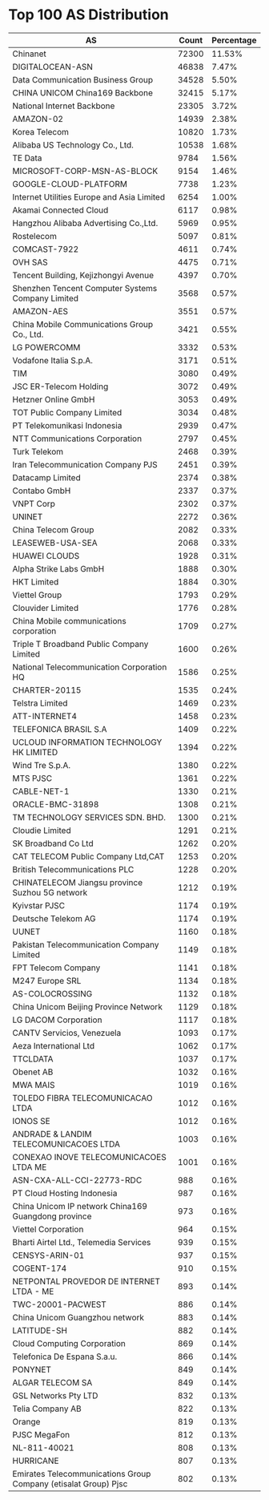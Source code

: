 # Top 100 AS Distribution
| AS | Count | Percentage |
|----|----|----|
| Chinanet | 72300 | 11.53% |
| DIGITALOCEAN-ASN | 46838 | 7.47% |
| Data Communication Business Group | 34528 | 5.50% |
| CHINA UNICOM China169 Backbone | 32415 | 5.17% |
| National Internet Backbone | 23305 | 3.72% |
| AMAZON-02 | 14939 | 2.38% |
| Korea Telecom | 10820 | 1.73% |
| Alibaba US Technology Co., Ltd. | 10538 | 1.68% |
| TE Data | 9784 | 1.56% |
| MICROSOFT-CORP-MSN-AS-BLOCK | 9154 | 1.46% |
| GOOGLE-CLOUD-PLATFORM | 7738 | 1.23% |
| Internet Utilities Europe and Asia Limited | 6254 | 1.00% |
| Akamai Connected Cloud | 6117 | 0.98% |
| Hangzhou Alibaba Advertising Co.,Ltd. | 5969 | 0.95% |
| Rostelecom | 5097 | 0.81% |
| COMCAST-7922 | 4611 | 0.74% |
| OVH SAS | 4475 | 0.71% |
| Tencent Building, Kejizhongyi Avenue | 4397 | 0.70% |
| Shenzhen Tencent Computer Systems Company Limited | 3568 | 0.57% |
| AMAZON-AES | 3551 | 0.57% |
| China Mobile Communications Group Co., Ltd. | 3421 | 0.55% |
| LG POWERCOMM | 3332 | 0.53% |
| Vodafone Italia S.p.A. | 3171 | 0.51% |
| TIM | 3080 | 0.49% |
| JSC ER-Telecom Holding | 3072 | 0.49% |
| Hetzner Online GmbH | 3053 | 0.49% |
| TOT Public Company Limited | 3034 | 0.48% |
| PT Telekomunikasi Indonesia | 2939 | 0.47% |
| NTT Communications Corporation | 2797 | 0.45% |
| Turk Telekom | 2468 | 0.39% |
| Iran Telecommunication Company PJS | 2451 | 0.39% |
| Datacamp Limited | 2374 | 0.38% |
| Contabo GmbH | 2337 | 0.37% |
| VNPT Corp | 2302 | 0.37% |
| UNINET | 2272 | 0.36% |
| China Telecom Group | 2082 | 0.33% |
| LEASEWEB-USA-SEA | 2068 | 0.33% |
| HUAWEI CLOUDS | 1928 | 0.31% |
| Alpha Strike Labs GmbH | 1888 | 0.30% |
| HKT Limited | 1884 | 0.30% |
| Viettel Group | 1793 | 0.29% |
| Clouvider Limited | 1776 | 0.28% |
| China Mobile communications corporation | 1709 | 0.27% |
| Triple T Broadband Public Company Limited | 1600 | 0.26% |
| National Telecommunication Corporation HQ | 1586 | 0.25% |
| CHARTER-20115 | 1535 | 0.24% |
| Telstra Limited | 1469 | 0.23% |
| ATT-INTERNET4 | 1458 | 0.23% |
| TELEFONICA BRASIL S.A | 1409 | 0.22% |
| UCLOUD INFORMATION TECHNOLOGY HK LIMITED | 1394 | 0.22% |
| Wind Tre S.p.A. | 1380 | 0.22% |
| MTS PJSC | 1361 | 0.22% |
| CABLE-NET-1 | 1330 | 0.21% |
| ORACLE-BMC-31898 | 1308 | 0.21% |
| TM TECHNOLOGY SERVICES SDN. BHD. | 1300 | 0.21% |
| Cloudie Limited | 1291 | 0.21% |
| SK Broadband Co Ltd | 1262 | 0.20% |
| CAT TELECOM Public Company Ltd,CAT | 1253 | 0.20% |
| British Telecommunications PLC | 1228 | 0.20% |
| CHINATELECOM Jiangsu province Suzhou 5G network | 1212 | 0.19% |
| Kyivstar PJSC | 1174 | 0.19% |
| Deutsche Telekom AG | 1174 | 0.19% |
| UUNET | 1160 | 0.18% |
| Pakistan Telecommunication Company Limited | 1149 | 0.18% |
| FPT Telecom Company | 1141 | 0.18% |
| M247 Europe SRL | 1134 | 0.18% |
| AS-COLOCROSSING | 1132 | 0.18% |
| China Unicom Beijing Province Network | 1129 | 0.18% |
| LG DACOM Corporation | 1117 | 0.18% |
| CANTV Servicios, Venezuela | 1093 | 0.17% |
| Aeza International Ltd | 1062 | 0.17% |
| TTCLDATA | 1037 | 0.17% |
| Obenet AB | 1032 | 0.16% |
| MWA MAIS | 1019 | 0.16% |
| TOLEDO FIBRA TELECOMUNICACAO LTDA | 1012 | 0.16% |
| IONOS SE | 1012 | 0.16% |
| ANDRADE & LANDIM TELECOMUNICACOES LTDA | 1003 | 0.16% |
| CONEXAO INOVE TELECOMUNICACOES LTDA ME | 1001 | 0.16% |
| ASN-CXA-ALL-CCI-22773-RDC | 988 | 0.16% |
| PT Cloud Hosting Indonesia | 987 | 0.16% |
| China Unicom IP network China169 Guangdong province | 973 | 0.16% |
| Viettel Corporation | 964 | 0.15% |
| Bharti Airtel Ltd., Telemedia Services | 939 | 0.15% |
| CENSYS-ARIN-01 | 937 | 0.15% |
| COGENT-174 | 910 | 0.15% |
| NETPONTAL PROVEDOR DE INTERNET LTDA - ME | 893 | 0.14% |
| TWC-20001-PACWEST | 886 | 0.14% |
| China Unicom Guangzhou network | 883 | 0.14% |
| LATITUDE-SH | 882 | 0.14% |
| Cloud Computing Corporation | 869 | 0.14% |
| Telefonica De Espana S.a.u. | 866 | 0.14% |
| PONYNET | 849 | 0.14% |
| ALGAR TELECOM SA | 849 | 0.14% |
| GSL Networks Pty LTD | 832 | 0.13% |
| Telia Company AB | 822 | 0.13% |
| Orange | 819 | 0.13% |
| PJSC MegaFon | 812 | 0.13% |
| NL-811-40021 | 808 | 0.13% |
| HURRICANE | 807 | 0.13% |
| Emirates Telecommunications Group Company (etisalat Group) Pjsc | 802 | 0.13% |
